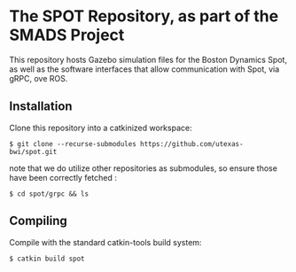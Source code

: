 # The SPOT Repository, as part of the SMADS Project

This repository hosts Gazebo simulation files for the Boston Dynamics Spot, as well as the software interfaces that allow communication with Spot, via gRPC, ove ROS.

## Installation
Clone this repository into a catkinized workspace:

	$ git clone --recurse-submodules https://github.com/utexas-bwi/spot.git

note that we do utilize other repositories as submodules, so ensure those have been correctly fetched : 

	$ cd spot/grpc && ls


## Compiling
Compile with the standard catkin-tools build system:

	$ catkin build spot


 
